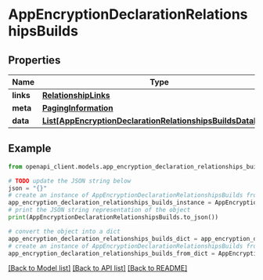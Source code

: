 # AppEncryptionDeclarationRelationshipsBuilds


## Properties

Name | Type | Description | Notes
------------ | ------------- | ------------- | -------------
**links** | [**RelationshipLinks**](RelationshipLinks.md) |  | [optional] 
**meta** | [**PagingInformation**](PagingInformation.md) |  | [optional] 
**data** | [**List[AppEncryptionDeclarationRelationshipsBuildsDataInner]**](AppEncryptionDeclarationRelationshipsBuildsDataInner.md) |  | [optional] 

## Example

```python
from openapi_client.models.app_encryption_declaration_relationships_builds import AppEncryptionDeclarationRelationshipsBuilds

# TODO update the JSON string below
json = "{}"
# create an instance of AppEncryptionDeclarationRelationshipsBuilds from a JSON string
app_encryption_declaration_relationships_builds_instance = AppEncryptionDeclarationRelationshipsBuilds.from_json(json)
# print the JSON string representation of the object
print(AppEncryptionDeclarationRelationshipsBuilds.to_json())

# convert the object into a dict
app_encryption_declaration_relationships_builds_dict = app_encryption_declaration_relationships_builds_instance.to_dict()
# create an instance of AppEncryptionDeclarationRelationshipsBuilds from a dict
app_encryption_declaration_relationships_builds_from_dict = AppEncryptionDeclarationRelationshipsBuilds.from_dict(app_encryption_declaration_relationships_builds_dict)
```
[[Back to Model list]](../README.md#documentation-for-models) [[Back to API list]](../README.md#documentation-for-api-endpoints) [[Back to README]](../README.md)


